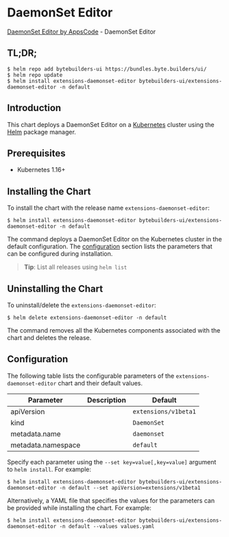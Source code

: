 # DaemonSet Editor

[DaemonSet Editor by AppsCode](https://byte.builders) - DaemonSet Editor

## TL;DR;

```console
$ helm repo add bytebuilders-ui https://bundles.byte.builders/ui/
$ helm repo update
$ helm install extensions-daemonset-editor bytebuilders-ui/extensions-daemonset-editor -n default
```

## Introduction

This chart deploys a DaemonSet Editor on a [Kubernetes](http://kubernetes.io) cluster using the [Helm](https://helm.sh) package manager.

## Prerequisites

- Kubernetes 1.16+

## Installing the Chart

To install the chart with the release name `extensions-daemonset-editor`:

```console
$ helm install extensions-daemonset-editor bytebuilders-ui/extensions-daemonset-editor -n default
```

The command deploys a DaemonSet Editor on the Kubernetes cluster in the default configuration. The [configuration](#configuration) section lists the parameters that can be configured during installation.

> **Tip**: List all releases using `helm list`

## Uninstalling the Chart

To uninstall/delete the `extensions-daemonset-editor`:

```console
$ helm delete extensions-daemonset-editor -n default
```

The command removes all the Kubernetes components associated with the chart and deletes the release.

## Configuration

The following table lists the configurable parameters of the `extensions-daemonset-editor` chart and their default values.

|     Parameter      | Description |       Default        |
|--------------------|-------------|----------------------|
| apiVersion         |             | `extensions/v1beta1` |
| kind               |             | `DaemonSet`          |
| metadata.name      |             | `daemonset`          |
| metadata.namespace |             | `default`            |


Specify each parameter using the `--set key=value[,key=value]` argument to `helm install`. For example:

```console
$ helm install extensions-daemonset-editor bytebuilders-ui/extensions-daemonset-editor -n default --set apiVersion=extensions/v1beta1
```

Alternatively, a YAML file that specifies the values for the parameters can be provided while
installing the chart. For example:

```console
$ helm install extensions-daemonset-editor bytebuilders-ui/extensions-daemonset-editor -n default --values values.yaml
```
